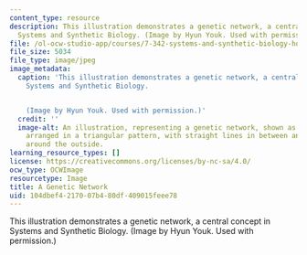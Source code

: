 ```yaml
---
content_type: resource
description: This illustration demonstrates a genetic network, a central concept in
  Systems and Synthetic Biology. (Image by Hyun Youk. Used with permission.)
file: /ol-ocw-studio-app/courses/7-342-systems-and-synthetic-biology-how-the-cell-solves-problems-fall-2010/104dbef4217007b480df409015feee78_7-342f10-th.jpg
file_size: 5034
file_type: image/jpeg
image_metadata:
  caption: 'This illustration demonstrates a genetic network, a central concept in
    Systems and Synthetic Biology.


    (Image by Hyun Youk. Used with permission.)'
  credit: ''
  image-alt: An illustration, representing a genetic network, shown as three circles
    arranged in a triangular pattern, with straight lines in between and curved arrows
    around the outside.
learning_resource_types: []
license: https://creativecommons.org/licenses/by-nc-sa/4.0/
ocw_type: OCWImage
resourcetype: Image
title: A Genetic Network
uid: 104dbef4-2170-07b4-80df-409015feee78
---
```

This illustration demonstrates a genetic network, a central concept in Systems and Synthetic Biology. (Image by Hyun Youk. Used with permission.)